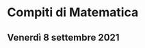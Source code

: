 # Compiti di Matematica 
## Venerdì 8 settembre 2021


<!--stackedit_data:
eyJoaXN0b3J5IjpbLTE4NzU2NDczXX0=
-->